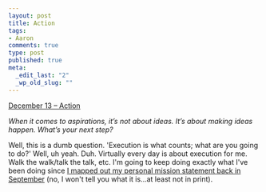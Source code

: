 ```yaml
--- 
layout: post
title: Action
tags: 
- Aaron
comments: true
type: post
published: true
meta: 
  _edit_last: "2"
  _wp_old_slug: ""
---
```

<a href="http://www.reverb10.com/december-13-action/">December 13 – Action</a>

<em>When it comes to aspirations, it’s not about ideas. It’s about making ideas happen. What’s your next step?</em>

Well, this is a dumb question. 'Execution is what counts; what are you going to do?' Well, uh yeah. Duh. Virtually every day is about execution for me. Walk the walk/talk the talk, etc. I'm going to keep doing exactly what I've been doing since <a href="http://blog.brand-yourself.com/brand-yourselfcom/how-to-write-a-personal-brand-statement-make-it-personal/">I mapped out my personal mission statement back in September</a> (no, I won't tell you what it is...at least not in print).
